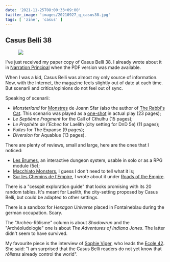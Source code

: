 ```yaml
---
date: '2021-11-25T08:00:33+09:00'
twitter_image: 'images/20210927_q_casus38.jpg'
tags: [ 'zine', 'casus' ]
---
```


## Casus Belli 38

<figure class="right">
<img src="images/20210927_casus38.jpg" loading="lazy" />
<figcaption>
</figcaption>
</figure>

I've just received my paper copy of Casus Belli 38. I already wrote about it in [Narration Principal](20210927.html?f=cb38&t=Narration_Principal) when the PDF version was made available.

When I was a kid, Casus Belli was almost my only source of information. Now, with the Internet, the magazine feels slightly out of date at each time. But scenarii and critics/opinions do not feel out of sync.

Speaking of scenarii:

* _Monsterland_ for [Monstres](https://www.black-book-editions.fr/news-3003.html) de Joann Sfar (also the author of [The Rabbi's Cat](https://www.jewishbookcouncil.org/book/the-rabbis-cat). This scenario was played as a [one-shot](https://www.youtube.com/watch?v=cyt3LFVYmdo) in actual play (23 pages);
* _Le Septième Fragment_ for the Call of Cthulhu (15 pages);
* _Le Prophète de l'Echec_ for Laelith (city setting for DnD 5e) (11 pages);
* _Fuites_ for The Expanse (9 pages);
* _Diversion_ for Aquablue (13 pages).

There are plenty of reviews, small and large, here are the ones that I noticed:

* [Les Brumes](https://www.gameontabletop.com/cf354/les-brumes.html), an interactive dungeon system, usable in solo or as a RPG module (5e);
* [Macchiato Monsters](https://www.drivethrurpg.com/product/264169?affiliate_id=2746229), I guess I don't need to tell what it is;
* [Sur les Chemins de l'Empire](http://www.legrog.org/jeux/empire-des-cerisiers/chemins-de-l-empire-fr), I wrote about it under [Roads of the Empire](http://localhost:7000/20210818.html?f=cb38&t=Roads_of_the_Empire).

There is a "cesspit exploration guide" that looks promising with its 20 random tables. It's meant for Laelith, the city-setting proposed by Casus Belli, but could be adapted to other settings.

There is a sandbox for _Hexagon Universe_ placed in Fontaineblau during the german occupation. Scary.

The "Archéo-Rôlisme" column is about _Shadowrun_ and the "Archéoludologie" one is about _The Adventures of Indiana Jones_. The latter didn't seem to have survived.

My favourite piece is the interview of [Sophie Viger](https://www.42.us.org/interview-with-sophie-viger-managing-director-of-42/), who leads the [Ecole 42](https://www.42.us.org/). She said: "I am surprised that the Casus Belli readers do not yet know that _rôlistes_ already control the world".

